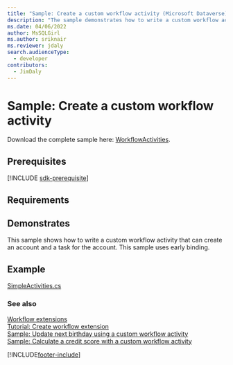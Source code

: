 ```yaml
---
title: "Sample: Create a custom workflow activity (Microsoft Dataverse) | Microsoft Docs"
description: "The sample demonstrates how to write a custom workflow activity that can create an account and a task for the account. This sample uses early binding."
ms.date: 04/06/2022
author: MsSQLGirl
ms.author: sriknair
ms.reviewer: jdaly
search.audienceType:
  - developer
contributors:
  - JimDaly
---
```


# Sample: Create a custom workflow activity

Download the complete sample here: [WorkflowActivities](https://github.com/microsoft/PowerApps-Samples/tree/master/dataverse/orgsvc/CSharp/WorkflowActivities).

## Prerequisites

[!INCLUDE [sdk-prerequisite](../../../includes/sdk-prerequisite.md)]

## Requirements

<!-- TODO: This sample will not use the SDK helper classes -->

## Demonstrates

This sample shows how to write a custom workflow activity that can create an account and a task for the account. This sample uses early binding.

## Example

[SimpleActivities.cs](https://github.com/Microsoft/PowerApps-Samples/blob/master/dataverse/orgsvc/CSharp/WorkflowActivities/WorkflowActivities/SimpleActivities.cs)

### See also

[Workflow extensions](workflow-extensions.md)<br />
[Tutorial: Create workflow extension](tutorial-create-workflow-extension.md)<br />
[Sample: Update next birthday using a custom workflow activity](sample-update-next-birthday-using-custom-workflow-activity.md)<br />
[Sample: Calculate a credit score with a custom workflow activity](sample-calculate-credit-score-custom-workflow-activity.md)

[!INCLUDE[footer-include](../../../includes/footer-banner.md)]
